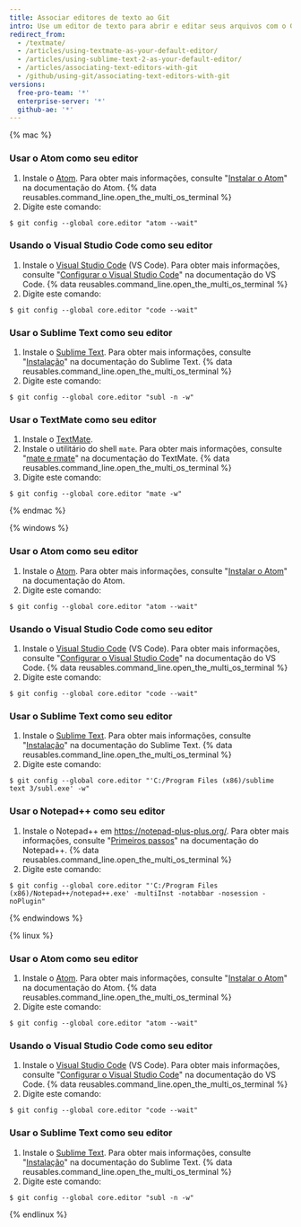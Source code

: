 ```yaml
---
title: Associar editores de texto ao Git
intro: Use um editor de texto para abrir e editar seus arquivos com o Git.
redirect_from:
  - /textmate/
  - /articles/using-textmate-as-your-default-editor/
  - /articles/using-sublime-text-2-as-your-default-editor/
  - /articles/associating-text-editors-with-git
  - /github/using-git/associating-text-editors-with-git
versions:
  free-pro-team: '*'
  enterprise-server: '*'
  github-ae: '*'
---
```


{% mac %}

### Usar o Atom como seu editor

1. Instale o [Atom](https://atom.io/). Para obter mais informações, consulte "[Instalar o Atom](https://flight-manual.atom.io/getting-started/sections/installing-atom/)" na documentação do Atom.
{% data reusables.command_line.open_the_multi_os_terminal %}
3. Digite este comando:
  ```shell
  $ git config --global core.editor "atom --wait"
  ```

### Usando o Visual Studio Code como seu editor

1. Instale o [Visual Studio Code](https://code.visualstudio.com/) (VS Code). Para obter mais informações, consulte "[Configurar o Visual Studio Code](https://code.visualstudio.com/Docs/setup/setup-overview)" na documentação do VS Code.
{% data reusables.command_line.open_the_multi_os_terminal %}
3. Digite este comando:
  ```shell
  $ git config --global core.editor "code --wait"
 ```

### Usar o Sublime Text como seu editor

1. Instale o [Sublime Text](https://www.sublimetext.com/). Para obter mais informações, consulte "[Instalação](https://docs.sublimetext.io/guide/getting-started/installation.html)" na documentação do Sublime Text.
{% data reusables.command_line.open_the_multi_os_terminal %}
3. Digite este comando:
  ```shell
  $ git config --global core.editor "subl -n -w"
  ```

### Usar o TextMate como seu editor

1. Instale o [TextMate](https://macromates.com/).
2. Instale o utilitário do shell `mate`. Para obter mais informações, consulte "[mate e rmate](https://macromates.com/blog/2011/mate-and-rmate/)" na documentação do TextMate.
{% data reusables.command_line.open_the_multi_os_terminal %}
4. Digite este comando:
  ```shell
  $ git config --global core.editor "mate -w"
  ```
{% endmac %}

{% windows %}

### Usar o Atom como seu editor

1. Instale o [Atom](https://atom.io/). Para obter mais informações, consulte "[Instalar o Atom](https://flight-manual.atom.io/getting-started/sections/installing-atom/)" na documentação do Atom.
3. Digite este comando:
  ```shell
  $ git config --global core.editor "atom --wait"
  ```

### Usando o Visual Studio Code como seu editor

1. Instale o [Visual Studio Code](https://code.visualstudio.com/) (VS Code). Para obter mais informações, consulte "[Configurar o Visual Studio Code](https://code.visualstudio.com/Docs/setup/setup-overview)" na documentação do VS Code.
{% data reusables.command_line.open_the_multi_os_terminal %}
3. Digite este comando:
  ```shell
  $ git config --global core.editor "code --wait"
 ```

### Usar o Sublime Text como seu editor

1. Instale o [Sublime Text](https://www.sublimetext.com/). Para obter mais informações, consulte "[Instalação](https://docs.sublimetext.io/guide/getting-started/installation.html)" na documentação do Sublime Text.
{% data reusables.command_line.open_the_multi_os_terminal %}
3. Digite este comando:
  ```shell
  $ git config --global core.editor "'C:/Program Files (x86)/sublime text 3/subl.exe' -w"
  ```

### Usar o Notepad++ como seu editor

1. Instale o Notepad++ em https://notepad-plus-plus.org/. Para obter mais informações, consulte "[Primeiros passos](https://npp-user-manual.org/docs/getting-started/)" na documentação do Notepad++.
{% data reusables.command_line.open_the_multi_os_terminal %}
3. Digite este comando:
  ```shell
  $ git config --global core.editor "'C:/Program Files (x86)/Notepad++/notepad++.exe' -multiInst -notabbar -nosession -noPlugin"
  ```
{% endwindows %}

{% linux %}

### Usar o Atom como seu editor

1. Instale o [Atom](https://atom.io/). Para obter mais informações, consulte "[Instalar o Atom](https://flight-manual.atom.io/getting-started/sections/installing-atom/)" na documentação do Atom.
{% data reusables.command_line.open_the_multi_os_terminal %}
3. Digite este comando:
  ```shell
  $ git config --global core.editor "atom --wait"
  ```

### Usando o Visual Studio Code como seu editor

1. Instale o [Visual Studio Code](https://code.visualstudio.com/) (VS Code). Para obter mais informações, consulte "[Configurar o Visual Studio Code](https://code.visualstudio.com/Docs/setup/setup-overview)" na documentação do VS Code.
{% data reusables.command_line.open_the_multi_os_terminal %}
3. Digite este comando:
  ```shell
  $ git config --global core.editor "code --wait"
 ```

### Usar o Sublime Text como seu editor

1. Instale o [Sublime Text](https://www.sublimetext.com/). Para obter mais informações, consulte "[Instalação](https://docs.sublimetext.io/guide/getting-started/installation.html)" na documentação do Sublime Text.
{% data reusables.command_line.open_the_multi_os_terminal %}
3. Digite este comando:
  ```shell
  $ git config --global core.editor "subl -n -w"
  ```

{% endlinux %}
